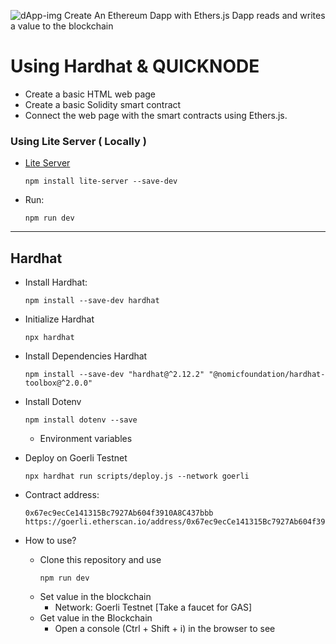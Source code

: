 ![dApp-img](https://user-images.githubusercontent.com/57544272/200377601-aa1a15fd-f918-4044-b563-f69a41eb5fa7.png)
Create An Ethereum Dapp with Ethers.js
Dapp reads and writes a value to the blockchain 
# Using Hardhat & QUICKNODE 

- Create a basic HTML web page
- Create a basic Solidity smart contract
- Connect the web page with the smart contracts using Ethers.js.

###  Using Lite Server ( Locally )

- [Lite Server](https://www.npmjs.com/package/lite-server)

    ```
    npm install lite-server --save-dev
    ```
- Run:

    ```
    npm run dev
    ```
---
## Hardhat
- Install Hardhat:
    ```
    npm install --save-dev hardhat
    ````

- Initialize Hardhat
    ```
    npx hardhat
    ```
- Install Dependencies Hardhat
    ```
    npm install --save-dev "hardhat@^2.12.2" "@nomicfoundation/hardhat-toolbox@^2.0.0"
    ```

- Install Dotenv
    ```
    npm install dotenv --save
    ```
    - Environment variables

- Deploy on Goerli Testnet    
    ```
    npx hardhat run scripts/deploy.js --network goerli
    ```

- Contract address:
    ```
    0x67ec9ecCe141315Bc7927Ab604f3910A8C437bbb
    https://goerli.etherscan.io/address/0x67ec9ecCe141315Bc7927Ab604f3910A8C437bbb#code

    ```

- How to use?
    - Clone this repository and use 
        ``` 
        npm run dev
        ```
    - Set value in the blockchain 
        - Network: Goerli Testnet [Take a faucet for GAS]
    - Get value in the Blockchain
        - Open a console (Ctrl + Shift + i) in the browser to see

 

